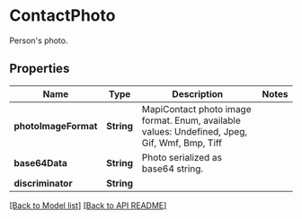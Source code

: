 # ContactPhoto

Person's photo.             

## Properties
Name | Type | Description | Notes
------------ | ------------- | ------------- | -------------
**photoImageFormat** | **String** | MapiContact photo image format. Enum, available values: Undefined, Jpeg, Gif, Wmf, Bmp, Tiff | 
**base64Data** | **String** | Photo serialized as base64 string.              | 
**discriminator** | **String** |  | 




[[Back to Model list]](Models.md) [[Back to API README]](README.md)
